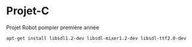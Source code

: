 # Projet-C
Projet Robot pompier première année

``` 
apt-get install libsdl1.2-dev libsdl-mixer1.2-dev libsdl-ttf2.0-dev
```
